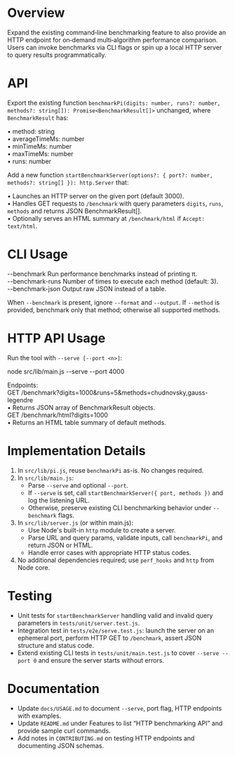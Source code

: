 # Overview

Expand the existing command‐line benchmarking feature to also provide an HTTP endpoint for on‐demand multi‐algorithm performance comparison.  Users can invoke benchmarks via CLI flags or spin up a local HTTP server to query results programmatically.

# API

Export the existing function `benchmarkPi(digits: number, runs?: number, methods?: string[]): Promise<BenchmarkResult[]>` unchanged, where `BenchmarkResult` has:

  • method: string  
  • averageTimeMs: number  
  • minTimeMs: number  
  • maxTimeMs: number  
  • runs: number

Add a new function `startBenchmarkServer(options?: { port?: number, methods?: string[] }): http.Server` that:

  • Launches an HTTP server on the given port (default 3000).  
  • Handles GET requests to `/benchmark` with query parameters `digits`, `runs`, `methods` and returns JSON BenchmarkResult[].  
  • Optionally serves an HTML summary at `/benchmark/html` if `Accept: text/html`.

# CLI Usage

  --benchmark            Run performance benchmarks instead of printing π.  
  --benchmark-runs <n>   Number of times to execute each method (default: 3).  
  --benchmark-json       Output raw JSON instead of a table.

When `--benchmark` is present, ignore `--format` and `--output`.  If `--method` is provided, benchmark only that method; otherwise all supported methods.  

# HTTP API Usage

Run the tool with `--serve [--port <n>]`:  

  node src/lib/main.js --serve --port 4000  

Endpoints:  
  GET /benchmark?digits=1000&runs=5&methods=chudnovsky,gauss-legendre  
    • Returns JSON array of BenchmarkResult objects.  
  GET /benchmark/html?digits=1000  
    • Returns an HTML table summary of default methods.

# Implementation Details

1. In `src/lib/pi.js`, reuse `benchmarkPi` as-is.  No changes required.  
2. In `src/lib/main.js`:  
   - Parse `--serve` and optional `--port`.  
   - If `--serve` is set, call `startBenchmarkServer({ port, methods })` and log the listening URL.  
   - Otherwise, preserve existing CLI benchmarking behavior under `--benchmark` flags.  
3. In `src/lib/server.js` (or within main.js):  
   - Use Node's built-in `http` module to create a server.  
   - Parse URL and query params, validate inputs, call `benchmarkPi`, and return JSON or HTML.  
   - Handle error cases with appropriate HTTP status codes.
4. No additional dependencies required; use `perf_hooks` and `http` from Node core.

# Testing

- Unit tests for `startBenchmarkServer` handling valid and invalid query parameters in `tests/unit/server.test.js`.  
- Integration test in `tests/e2e/serve.test.js`: launch the server on an ephemeral port, perform HTTP GET to `/benchmark`, assert JSON structure and status code.  
- Extend existing CLI tests in `tests/unit/main.test.js` to cover `--serve --port 0` and ensure the server starts without errors.

# Documentation

- Update `docs/USAGE.md` to document `--serve`, port flag, HTTP endpoints with examples.  
- Update `README.md` under Features to list “HTTP benchmarking API” and provide sample curl commands.  
- Add notes in `CONTRIBUTING.md` on testing HTTP endpoints and documenting JSON schemas.